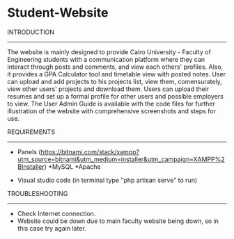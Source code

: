 # Student-Website

INTRODUCTION

------------


The website is mainly designed to provide Cairo University - Faculty of Engineering students with a communication platform where they can interact through posts and comments, and view each others' profiles.  Also, it provides a GPA Calculator tool and timetable view with posted notes. User can upload and add projects to his projects list, view them, comensurately, view other users' projects and download them. Users can upload their resumes and set up a formal profile for other users and possible employers to view.
The User Admin Guide is available with the code files for further illustration of the website with comprehensive screenshots and steps for use.



REQUIREMENTS

------------


* Panels (https://bitnami.com/stack/xampp?utm_source=bitnami&utm_medium=installer&utm_campaign=XAMPP%2BInstaller)
  *MySQL
  *Apache
 
* Visual studio code  (in terminal type "php artisan serve" to run)


TROUBLESHOOTING

---------------

* Check Internet connection.
* Website could be down due to main faculty website being down, so in this case try again later.
  
